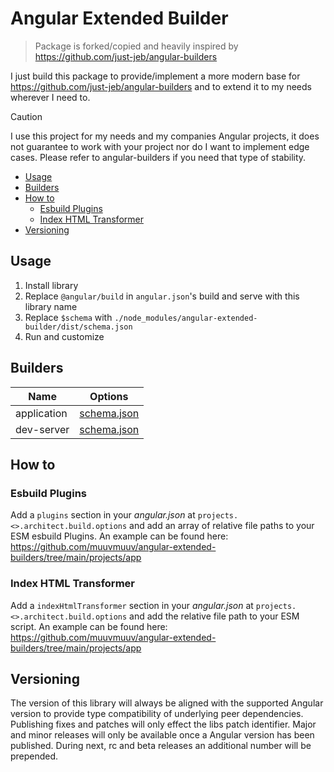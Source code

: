 # Angular Extended Builder

<!-- Intro section should stay in line with root readme -->

> Package is forked/copied and heavily inspired by https://github.com/just-jeb/angular-builders

I just build this package to provide/implement a more modern base for https://github.com/just-jeb/angular-builders and to extend it to my needs wherever I need to.

> [!CAUTION]
> I use this project for my needs and my companies Angular projects, it does not guarantee to work with your project nor do I want to implement edge cases. Please refer to angular-builders if you need that type of stability.

- [Usage](#usage)
- [Builders](#builders)
- [How to](#how-to)
  - [Esbuild Plugins](#esbuild-plugins)
  - [Index HTML Transformer](#index-html-transformer)
- [Versioning](#versioning)

## Usage

1. Install library
2. Replace `@angular/build` in `angular.json`'s build and serve with this library name
3. Replace `$schema` with `./node_modules/angular-extended-builder/dist/schema.json`
4. Run and customize

## Builders

| Name        | Options                                      |
| ----------- | -------------------------------------------- |
| application | [schema.json](./src/application/schema.json) |
| dev-server  | [schema.json](./src/dev-server/schema.json)  |

## How to

### Esbuild Plugins

Add a `plugins` section in your _angular.json_ at `projects.<>.architect.build.options` and add an array of relative file paths to your ESM esbuild Plugins. An example can be found here: https://github.com/muuvmuuv/angular-extended-builders/tree/main/projects/app

### Index HTML Transformer

Add a `indexHtmlTransformer` section in your _angular.json_ at `projects.<>.architect.build.options` and add the relative file path to your ESM script. An example can be found here: https://github.com/muuvmuuv/angular-extended-builders/tree/main/projects/app

## Versioning

The version of this library will always be aligned with the supported Angular version to provide type compatibility of underlying peer dependencies. Publishing fixes and patches will only effect the libs patch identifier. Major and minor releases will only be available once a Angular version has been published. During next, rc and beta releases an additional number will be prepended.

